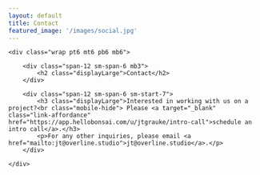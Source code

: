 ```yaml
---
layout: default
title: Contact
featured_image: '/images/social.jpg'
---
```


<section>

	<div class="wrap pt6 mt6 pb6 mb6">

		<div class="span-12 sm-span-6 mb3">
			<h2 class="displayLarge">Contact</h2>
		</div>

		<div class="span-12 sm-span-6 sm-start-7">
            <h3 class="displayLarge">Interested in working with us on a project?<br class="mobile-hide"> Please <a target="_blank" class="link-affordance" href="https://app.hellobonsai.com/u/jtgrauke/intro-call">schedule an intro call</a>.</h3>
			<p>For any other inquiries, please email <a href="mailto:jt@overline.studio">jt@overline.studio</a>.</p>
        </div>            

	</div>

</section>